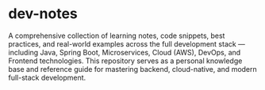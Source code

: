 # dev-notes
A comprehensive collection of learning notes, code snippets, best practices, and real-world examples across the full development stack — including Java, Spring Boot, Microservices, Cloud (AWS), DevOps, and Frontend technologies. This repository serves as a personal knowledge base and reference guide for mastering backend, cloud-native, and modern full-stack development.
